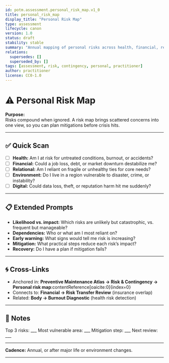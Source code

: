 ```yaml
---
id: potm.assessment.personal_risk_map.v1_0
title: personal_risk_map
display_title: "Personal Risk Map"
type: assessment
lifecycle: canon
version: 1.0
status: draft
stability: stable
summary: "Annual mapping of personal risks across health, financial, relational, and environmental domains."
relations:
  supersedes: []
  superseded_by: []
tags: [assessment, risk, contingency, personal, practitioner]
author: practitioner
license: CC0-1.0
---
```


# ⚠️ Personal Risk Map

**Purpose:**  
Risks compound when ignored. A risk map brings scattered concerns into one view, so you can plan mitigations before crisis hits.

---

## ✅ Quick Scan

- [ ] **Health:** Am I at risk for untreated conditions, burnout, or accidents?  
- [ ] **Financial:** Could a job loss, debt, or market downturn destabilize me?  
- [ ] **Relational:** Am I reliant on fragile or unhealthy ties for core needs?  
- [ ] **Environment:** Do I live in a region vulnerable to disaster, crime, or instability?  
- [ ] **Digital:** Could data loss, theft, or reputation harm hit me suddenly?  

---

## 📋 Extended Prompts

- **Likelihood vs. impact:** Which risks are unlikely but catastrophic, vs. frequent but manageable?  
- **Dependencies:** Who or what am I most reliant on?  
- **Early warning:** What signs would tell me risk is increasing?  
- **Mitigation:** What practical steps reduce each risk’s impact?  
- **Recovery:** Do I have a plan if mitigation fails?  

---

## 🌀 Cross-Links

- Anchored in: **Preventive Maintenance Atlas → Risk & Contingency → Personal risk map**:contentReference[oaicite:0]{index=0}  
- Connects to: **Financial → Risk Transfer Review** (insurance overlap)  
- Related: **Body → Burnout Diagnostic** (health risk detection)  

---

## 📝 Notes

Top 3 risks: \_\_\_
Most vulnerable area: \_\_\_
Mitigation step: \_\_\_
Next review: \_\_\_

---

**Cadence:** Annual, or after major life or environment changes.

---
